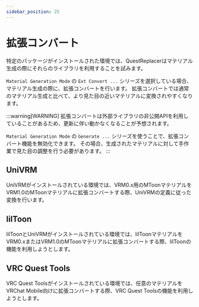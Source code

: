 ```yaml
---
sidebar_position: 25
---
```


# 拡張コンバート

特定のパッケージがインストールされた環境では、QuestReplacerはマテリアル生成の際にそれらのライブラリを利用することを試みます。

`Material Generation Mode` の `Ext Convert ...` シリーズを選択している場合、マテリアル生成の際に、拡張コンバートを行います。
拡張コンバートでは通常のマテリアル生成と比べて、より見た目の近いマテリアルに変換されやすくなります。

:::warning[WARNING]
拡張コンバートは外部ライブラリの非公開APIを利用していることがあるため、更新に伴い動かなくなることが予想されます。

`Material Generation Mode` の `Generate ...` シリーズを使うことで、拡張コンバート機能を無効化できます。
その場合、生成されたマテリアルに対して手作業で見た目の調整を行う必要があります。
:::

## UniVRM

UniVRMがインストールされている環境では、VRM0.x用のMToonマテリアルをVRM1.0のMToonマテリアルに拡張コンバートする際、UniVRMの定義に従った変換を行います。 

## lilToon

lilToonとUniVRMがインストールされている環境では、lilToonマテリアルをVRM0.xまたはVRM1.0のMToonマテリアルに拡張コンバートする際、lilToonの機能を利用しようとします。

## VRC Quest Tools

VRC Quest Toolsがインストールされている環境では、任意のマテリアルをVRChat Mobile向けに拡張コンバートする際、VRC Quest Toolsの機能を利用しようとします。
